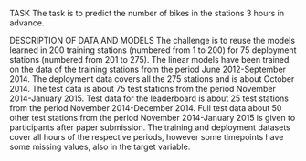 TASK
The task is to predict the number of bikes in the stations 3 hours in advance.

DESCRIPTION OF DATA AND MODELS
The challenge is to reuse the models learned in 200 training stations (numbered from 1 to 200) for 75 deployment stations (numbered from 201 to 275). The linear models have been trained on the data of the training stations from the period June 2012-September 2014. The deployment data covers all the 275 stations and is about October 2014. The test data is about 75 test stations from the period November 2014-January 2015. Test data for the leaderboard is about 25 test stations from the period November 2014-December 2014. Full test data about 50 other test stations from the period November 2014-January 2015 is given to participants after paper submission. The training and deployment datasets cover all hours of the respective periods, however some timepoints have some missing values, also in the target variable. 
